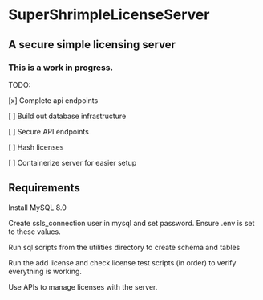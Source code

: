 # SuperShrimpleLicenseServer

## A secure simple licensing server 

### This is a work in progress. 

TODO:

[x] Complete api endpoints

[ ] Build out database infrastructure

[ ] Secure API endpoints 

[ ] Hash licenses

[ ] Containerize server for easier setup

## Requirements

Install MySQL 8.0

Create ssls_connection user in mysql and set password. Ensure .env is set to these values.

Run sql scripts from the utilities directory to create schema and tables

Run the add license and check license test scripts (in order) to verify everything is working.

Use APIs to manage licenses with the server.



